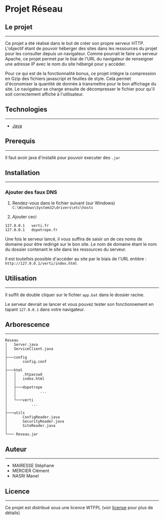 # Projet Réseau

## Le projet
***
Ce projet a été réalisé dans le but de créer son propre serveur HTTP. 
L'objectif étant de pouvoir héberger des sites dans les ressources du projet pour les consulter depuis un navigateur.
Comme pourrait le faire un serveur Apache, ce projet permet par le biai de l'URL du navigateur de renseigner une adresse IP avec le nom du site hébergé pour y accéder.

Pour ce qui est de la fonctionnalité bonus, ce projet intègre la compression en Gzip des fichiers javascript et feuilles de style.
Cela permet d'économiser la quantité de donnée à transmettre pour le bon affichage du site.
Le navigateur se charge ensuite de décompresser le fichier pour qu'il soit correctement affiché à l'utilisateur.

## Technologies
***
* [Java](https://openjdk.java.net/)

## Prerequis
***
Il faut avoir java d'installé pour pouvoir executer des ``.jar``

## Installation
***
### Ajouter des faux DNS
1. Rendez-vous dans le fichier suivant (sur Windows)
``C:\Windows\System32\drivers\etc\hosts``
  
 
2. Ajouter ceci
```
127.0.0.1	verti.fr
127.0.0.1	dopetrope.fr
```
Une fois le serveur lancé, il vous suffira de saisir un de ces noms de domaine 
pour être redirigé sur le bon site.
Le nom de domaine étant le nom du dossier contenant le site dans les ressources du serveur.

Il est toutefois possible d'accéder au site par le biais de l'URL entière :
``http://127.0.0.1/verti/index.html``


## Utilisation
***
Il suffit de double cliquer sur le fichier ```app.bat``` dans le dossier racine.

Le serveur devrait se lancer et vous pouvez tester son fonctionnement en tapant ``127.0.0.1`` dans 
votre navigateur.

## Arborescence
***
```
Reseau
│   Server.java
│   ServiceClient.java
│
├───config
│       config.conf
│
├───html
│   │   .htpasswd
│   │   index.html
│   │
│   ├───dopetrope
│   │           ...
│   │
│   └───verti
│           ...
│
├───utils
│       ConfigReader.java
│       SecurityReader.java
│       SiteReader.java
│
└─── Reseau.jar
```

## Auteur
***
* MAIRESSE Stéphane
* MERCIER Clément
* NASRI Manel

## Licence
***
Ce projet est distribué sous une licence WTFPL
(voir [license](LICENSE.txt) pour plus de détails)

